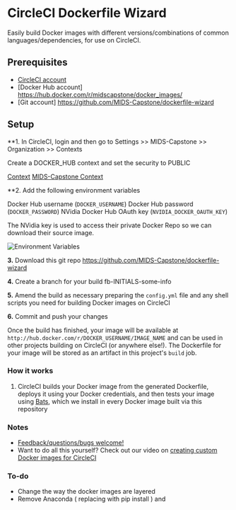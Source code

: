 # CircleCI Dockerfile Wizard

Easily build Docker images with different versions/combinations of common languages/dependencies, for use on CircleCI.

## Prerequisites

- [CircleCI account](https://circleci.com/signup)
- [Docker Hub account] https://hub.docker.com/r/midscapstone/docker_images/
- [Git account] https://github.com/MIDS-Capstone/dockerfile-wizard

## Setup

**1. In CircleCI, login and then go to Settings >> MIDS-Capstone >> Organization >> Contexts 

Create a DOCKER_HUB context and set the security to PUBLIC

[Context](https://circleci.com/docs/2.0/contexts)
[MIDS-Capstone Context](https://circleci.com/gh/organizations/MIDS-Capstone/settings#contexts)

**2. Add the following environment variables

Docker Hub username (`DOCKER_USERNAME`) 
Docker Hub password (`DOCKER_PASSWORD`) 
NVidia Docker Hub OAuth key (`NVIDIA_DOCKER_OAUTH_KEY`)

The NVidia key is used to access their private Docker Repo so we can download their source image.

![Environment Variables](https://raw.githubusercontent.com/CircleCI-Public/dockerfile-wizard/master/img/env%20vars.jpg "Environment Variables")

**3.** Download this git repo https://github.com/MIDS-Capstone/dockerfile-wizard

**4.** Create a branch for your build fb-INITIALS-some-info

**5.** Amend the build as necessary preparing the `config.yml` file and any shell scripts you need for building Docker images on CircleCI

**6.** Commit and push your changes

Once the build has finished, your image will be available at `http://hub.docker.com/r/DOCKER_USERNAME/IMAGE_NAME` and can be used in other projects building on CircleCI (or anywhere else!). The Dockerfile for your image will be stored as an artifact in this project's `build` job.

### How it works

1. CircleCI builds your Docker image from the generated Dockerfile, deploys it using your Docker credentials, and then tests your image using [Bats](https://github.com/sstephenson/bats), which we install in every Docker image built via this repository

### Notes

- [Feedback/questions/bugs welcome!](https://github.com/CircleCI-Public/dockerfile-wizard/issues)
- Want to do all this yourself? Check out our video on [creating custom Docker images for CircleCI](https://youtube.com/watch?v=JYVLeguIbe0)

### To-do

- Change the way the docker images are layered 
- Remove Anaconda ( replacing with pip install ) and 
